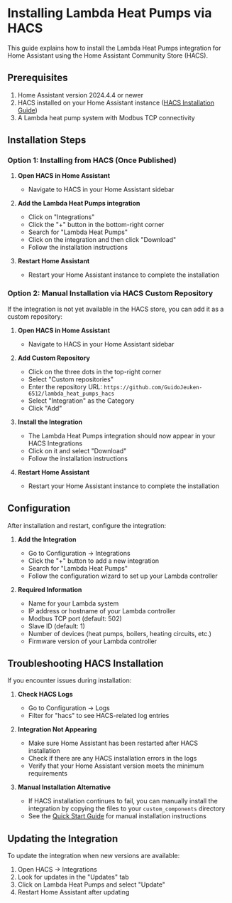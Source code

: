 # Installing Lambda Heat Pumps via HACS

This guide explains how to install the Lambda Heat Pumps integration for Home Assistant using the Home Assistant Community Store (HACS).

## Prerequisites

1. Home Assistant version 2024.4.4 or newer
2. HACS installed on your Home Assistant instance ([HACS Installation Guide](https://hacs.xyz/docs/setup/download))
3. A Lambda heat pump system with Modbus TCP connectivity

## Installation Steps

### Option 1: Installing from HACS (Once Published)

1. **Open HACS in Home Assistant**
   - Navigate to HACS in your Home Assistant sidebar

2. **Add the Lambda Heat Pumps integration**
   - Click on "Integrations"
   - Click the "+" button in the bottom-right corner
   - Search for "Lambda Heat Pumps"
   - Click on the integration and then click "Download"
   - Follow the installation instructions

3. **Restart Home Assistant**
   - Restart your Home Assistant instance to complete the installation

### Option 2: Manual Installation via HACS Custom Repository

If the integration is not yet available in the HACS store, you can add it as a custom repository:

1. **Open HACS in Home Assistant**
   - Navigate to HACS in your Home Assistant sidebar

2. **Add Custom Repository**
   - Click on the three dots in the top-right corner
   - Select "Custom repositories"
   - Enter the repository URL: `https://github.com/GuidoJeuken-6512/lambda_heat_pumps_hacs`
   - Select "Integration" as the Category
   - Click "Add"

3. **Install the Integration**
   - The Lambda Heat Pumps integration should now appear in your HACS Integrations
   - Click on it and select "Download"
   - Follow the installation instructions

4. **Restart Home Assistant**
   - Restart your Home Assistant instance to complete the installation

## Configuration

After installation and restart, configure the integration:

1. **Add the Integration**
   - Go to Configuration → Integrations
   - Click the "+" button to add a new integration
   - Search for "Lambda Heat Pumps"
   - Follow the configuration wizard to set up your Lambda controller

2. **Required Information**
   - Name for your Lambda system
   - IP address or hostname of your Lambda controller
   - Modbus TCP port (default: 502)
   - Slave ID (default: 1)
   - Number of devices (heat pumps, boilers, heating circuits, etc.)
   - Firmware version of your Lambda controller

## Troubleshooting HACS Installation

If you encounter issues during installation:

1. **Check HACS Logs**
   - Go to Configuration → Logs
   - Filter for "hacs" to see HACS-related log entries

2. **Integration Not Appearing**
   - Make sure Home Assistant has been restarted after HACS installation
   - Check if there are any HACS installation errors in the logs
   - Verify that your Home Assistant version meets the minimum requirements

3. **Manual Installation Alternative**
   - If HACS installation continues to fail, you can manually install the integration by copying the files to your `custom_components` directory
   - See the [Quick Start Guide](lambda_heat_pumps_quick_start.md) for manual installation instructions

## Updating the Integration

To update the integration when new versions are available:

1. Open HACS → Integrations
2. Look for updates in the "Updates" tab
3. Click on Lambda Heat Pumps and select "Update"
4. Restart Home Assistant after updating
